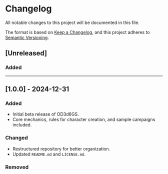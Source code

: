 # Changelog

All notable changes to this project will be documented in this file.

The format is based on [Keep a Changelog](https://keepachangelog.com/), and this project adheres to [Semantic Versioning](https://semver.org/).

## [Unreleased]
### Added

---

## [1.0.0] - 2024-12-31
### Added
- Initial beta release of OD3d6GS.
- Core mechanics, rules for character creation, and sample campaigns included.

### Changed
- Restructured repository for better organization.
- Updated `README.md` and `LICENSE.md`.

### Removed
